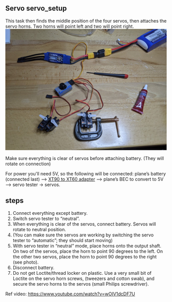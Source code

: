## Servo servo_setup

This task then finds the middle position of the four servos, then attaches the servo horns. Two horns will point left and two will point right.
![servo setup](../images/servosetup1.jpg)

Make sure everything is clear of servos before attaching battery. (They will rotate on connection)

For power you'll need 5V, so the following will be connected: plane’s battery (connected last) –> [XT90 to XT60 adapter](..parts/xt.md) –> plane’s BEC to convert to 5V –> servo tester -> servos.

## steps ##
1. Connect everything except battery.
1. Switch servo tester to “neutral”.
1. When everything is clear of the servos, connect battery. Servos will rotate to neutral position.
1. (You can make sure the servos are working by switching the servo tester to “automatic”; they should start moving)
1. With servo tester in “neutral” mode, place horns onto the output shaft. On two of the servos, place the horn to point 90 degrees to the left. On the other two servos, place the horn to point 90 degrees to the right (see photo).
1. Disconnect battery.
1. Do not get Loctite/thread locker on plastic. Use a very small bit of Loctite on the servo horn screws, (tweezers and cotton swab), and secure the servo horns to the servos (small Philips screwdriver).

Ref video: https://www.youtube.com/watch?v=wOIV1dcDF7U
